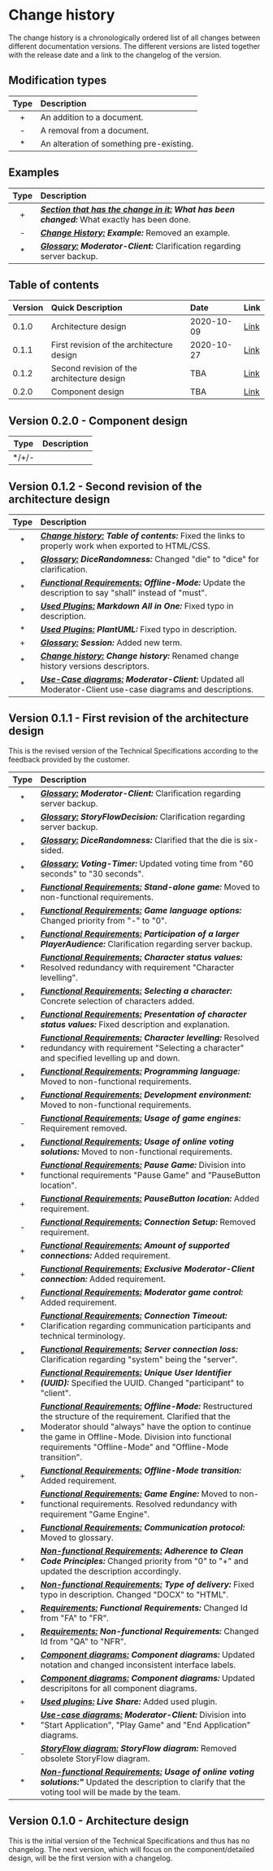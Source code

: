 # Change history

The change history is a chronologically ordered list of all changes between different documentation versions. The different versions are listed together with the release date and a link to the changelog of the version.

## Modification types

| Type  | Description                              |
| :---: | :--------------------------------------- |
|   +   | An addition to a document.               |
|   -   | A removal from a document.               |
|   *   | An alteration of something pre-existing. |

</span>

## Examples

| Type  | Description                                                                                                |
| :---: | :--------------------------------------------------------------------------------------------------------- |
|   +   | **[_Section that has the change in it:_](#examples) _What has been changed:_** What exactly has been done. |
|   -   | **[_Change History:_](#examples) _Example:_** Removed an example.                                          |
|   *   | **[_Glossary:_](/glossary) _Moderator-Client:_** Clarification regarding server backup.                    |

</span>

## Table of contents

| Version | Quick Description                          | Date       | Link                                                            |
| ------- | :----------------------------------------- | :--------- | --------------------------------------------------------------- |
| 0.1.0   | Architecture design                        | 2020-10-09 | [Link](#version-010-architecture-design)                        |
| 0.1.1   | First revision of the architecture design  | 2020-10-27 | [Link](#version-011-first-revision-of-the-architecture-design)  |
| 0.1.2   | Second revision of the architecture design | TBA        | [Link](#version-012-second-revision-of-the-architecture-design) |
| 0.2.0   | Component design                           | TBA        | [Link](#version-020-component-design)                           |

</span>

## Version 0.2.0 - Component design

| Type  | Description |
| :---: | :---------- |
| */+/- |             |

</span>

## Version 0.1.2 - Second revision of the architecture design

| Type  | Description                                                                                                                                     |
| :---: | :---------------------------------------------------------------------------------------------------------------------------------------------- |
|   *   | **_[Change history:](#table-of-contents) Table of contents:_** Fixed the links to properly work when exported to HTML/CSS.                      |
|   *   | **_[Glossary:](/glossary) DiceRandomness:_** Changed "die" to "dice" for clarification.                                                         |
|   *   | **_[Functional Requirements:](/requirements/#functional-requirements) Offline-Mode:_** Update the description to say "shall" instead of "must". |
|   *   | **_[Used Plugins:](/usedtools#used-plugins) Markdown All in One:_** Fixed typo in description.                                                  |
|   *   | **_[Used Plugins:](/usedtools#used-plugins) PlantUML:_** Fixed typo in description.                                                             |
|   +   | **_[Glossary:](/glossary#expertise) Session:_** Added new term.                                                                                 |
|   *   | **_[Change history:](#) Change history:_** Renamed change history versions descriptors.                                                         |
|   *   | **_[Use-Case diagrams:](/use-case-diagramme#moderator-client) Moderator-Client:_** Updated all Moderator-Client use-case diagrams and descriptions. |

</span>

## Version 0.1.1 - First revision of the architecture design

This is the revised version of the Technical Specifications according to the feedback provided by the customer.

| Type  | Description                                                                                                                                                                                                                                                                                                                    |
| :---: | :----------------------------------------------------------------------------------------------------------------------------------------------------------------------------------------------------------------------------------------------------------------------------------------------------------------------------- |
|   *   | **[_Glossary:_](/glossary) _Moderator-Client:_** Clarification regarding server backup.                                                                                                                                                                                                                                        |
|   *   | **[_Glossary:_](/glossary) _StoryFlowDecision:_** Clarification regarding server backup.                                                                                                                                                                                                                                       |
|   *   | **[_Glossary:_](/glossary) _DiceRandomness:_** Clarified that the die is six-sided.                                                                                                                                                                                                                                            |
|   *   | **[_Glossary:_](/glossary) _Voting-Timer:_** Updated voting time from "60 seconds" to "30 seconds".                                                                                                                                                                                                                            |
|   *   | **[_Functional Requirements:_](/requirements/#functional-requirements) _Stand-alone game:_** Moved to non-functional requirements.                                                                                                                                                                                             |
|   *   | **[_Functional Requirements:_](/requirements/#functional-requirements) _Game language options:_** Changed priority from "-" to "0".                                                                                                                                                                                            |
|   *   | **[_Functional Requirements:_](/requirements/#functional-requirements) _Participation of a larger PlayerAudience:_** Clarification regarding server backup.                                                                                                                                                                    |
|   *   | **[_Functional Requirements:_](/requirements/#functional-requirements) _Character status values:_** Resolved redundancy with requirement "Character levelling".                                                                                                                                                                |
|   *   | **[_Functional Requirements:_](/requirements/#functional-requirements) _Selecting a character:_** Concrete selection of characters added.                                                                                                                                                                                      |
|   *   | **[_Functional Requirements:_](/requirements/#functional-requirements) _Presentation of character status values:_** Fixed description and explanation.                                                                                                                                                                         |
|   *   | **[_Functional Requirements:_](/requirements/#functional-requirements) _Character levelling:_** Resolved redundancy with requirement "Selecting a character" and specified levelling up and down.                                                                                                                              |
|   *   | **[_Functional Requirements:_](/requirements/#functional-requirements) _Programming language:_** Moved to non-functional requirements.                                                                                                                                                                                         |
|   *   | **[_Functional Requirements:_](/requirements/#functional-requirements) _Development environment:_** Moved to non-functional requirements.                                                                                                                                                                                      |
|   -   | **[_Functional Requirements:_](/requirements/#functional-requirements) _Usage of game engines:_** Requirement removed.                                                                                                                                                                                                         |
|   *   | **[_Functional Requirements:_](/requirements/#functional-requirements) _Usage of online voting solutions:_** Moved to non-functional requirements.                                                                                                                                                                             |
|   *   | **[_Functional Requirements:_](/requirements/#functional-requirements) _Pause Game:_** Division into functional requirements "Pause Game" and "PauseButton location".                                                                                                                                                          |
|   +   | **[_Functional Requirements:_](/requirements/#functional-requirements) _PauseButton location:_** Added requirement.                                                                                                                                                                                                            |
|   -   | **[_Functional Requirements:_](/requirements/#functional-requirements) _Connection Setup:_** Removed requirement.                                                                                                                                                                                                              |
|   +   | **[_Functional Requirements:_](/requirements/#functional-requirements) _Amount of supported connections:_** Added requirement.                                                                                                                                                                                                 |
|   +   | **[_Functional Requirements:_](/requirements/#functional-requirements) _Exclusive Moderator-Client connection:_** Added requirement.                                                                                                                                                                                           |
|   +   | **[_Functional Requirements:_](/requirements/#functional-requirements) _Moderator game control:_** Added requirement.                                                                                                                                                                                                          |
|   *   | **[_Functional Requirements:_](/requirements/#functional-requirements) _Connection Timeout:_** Clarification regarding communication participants and technical terminology.                                                                                                                                                   |
|   *   | **[_Functional Requirements:_](/requirements/#functional-requirements) _Server connection loss:_** Clarification regarding "system" being the "server".                                                                                                                                                                        |
|   *   | **[_Functional Requirements:_](/requirements/#functional-requirements) _Unique User Identifier (UUID):_** Specified the UUID. Changed "participant" to "client".                                                                                                                                                               |
|   *   | **[_Functional Requirements:_](/requirements/#functional-requirements) _Offline-Mode:_** Restructured the structure of the requirement. Clarified that the Moderator should "always" have the option to continue the game in Offline-Mode. Division into functional requirements "Offline-Mode" and "Offline-Mode transition". |
|   +   | **[_Functional Requirements:_](/requirements/#functional-requirements) _Offline-Mode transition:_** Added requirement.                                                                                                                                                                                                         |
|   *   | **[_Functional Requirements:_](/requirements/#functional-requirements) _Game Engine:_** Moved to non-functional requirements. Resolved redundancy with requirement "Game Engine".                                                                                                                                              |
|   *   | **[_Functional Requirements:_](/requirements/#functional-requirements) _Communication protocol:_** Moved to glossary.                                                                                                                                                                                                          |
|   *   | **[_Non-functional Requirements:_](/requirements/#non-functional-requirements) _Adherence to Clean Code Principles:_** Changed priority from "0" to "+" and updated the description accordingly.                                                                                                                               |
|   *   | **[_Non-functional Requirements:_](/requirements/#non-functional-requirements) _Type of delivery:_** Fixed typo in description. Changed "DOCX" to "HTML".                                                                                                                                                                      |
|   *   | **[_Requirements:_](/requirements) _Functional Requirements:_** Changed Id from "FA" to "FR".                                                                                                                                                                                                                                  |
|   *   | **[_Requirements:_](/requirements) _Non-functional Requirements:_** Changed Id from "QA" to "NFR".                                                                                                                                                                                                                             |
|   *   | **[_Component diagrams:_](/architectureDiagrams#component-diagrams) _Component diagrams:_** Updated notation and changed inconsistent interface labels.                                                                                                                                                                        |
|   *   | **[_Component diagrams:_](/architectureDiagrams#component-diagrams) _Component diagrams:_** Updated descripitons for all component diagrams.                                                                                                                                                                                   |
|   +   | **[_Used plugins:_](/usedtools#used-plugins) _Live Share:_** Added used plugin.                                                                                                                                                                                                                                                |
|   *   | **[_Use-case diagrams:_](/use-case-diagramme#Moderator-Client) _Moderator-Client:_** Division into "Start Application", "Play Game" and "End Application" diagrams.                                                                                                                                                            |
|   -   | **[_StoryFlow diagram:_](/storyflow) _StoryFlow diagram:_** Removed obsolete StoryFlow diagram.                                                                                                                                                                                                                                |
|   *   | **[_Non-functional Requirements:_](/requirements/#non-functional-requirements) _Usage of online voting solutions:"_** Updated the description to clarify that the voting tool will be made by the team.                                                                                                                        |

</span>

## Version 0.1.0 - Architecture design

This is the initial version of the Technical Specifications and thus has no changelog. The next version, which will focus on the component/detailed design, will be the first version with a changelog.

